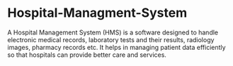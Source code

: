 # Hospital-Managment-System
A Hospital Management System (HMS) is a software designed to handle electronic medical records, laboratory tests and their results, radiology images, pharmacy records etc. It helps in managing patient data efficiently so that hospitals can provide better care and services.
